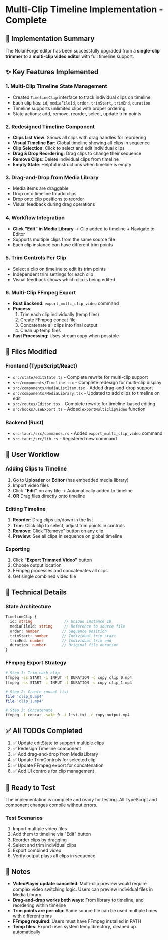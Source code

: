 # Multi-Clip Timeline Implementation - Complete

## 🎉 Implementation Summary

The NolanForge editor has been successfully upgraded from a **single-clip trimmer** to a **multi-clip video editor** with full timeline support.

## ✨ Key Features Implemented

### 1. **Multi-Clip Timeline State Management**
- Created `TimelineClip` interface to track individual clips on timeline
- Each clip has: `id`, `mediaFileId`, `order`, `trimStart`, `trimEnd`, `duration`
- Timeline supports unlimited clips with proper ordering
- State actions: add, remove, reorder, select, update trim points

### 2. **Redesigned Timeline Component**
- **Clips List View**: Shows all clips with drag handles for reordering
- **Visual Timeline Bar**: Global timeline showing all clips in sequence
- **Clip Selection**: Click to select and edit individual clips
- **Drag & Drop Reordering**: Drag clips to change their sequence
- **Remove Clips**: Delete individual clips from timeline
- **Empty State**: Helpful instructions when timeline is empty

### 3. **Drag-and-Drop from Media Library**
- Media items are draggable
- Drop onto timeline to add clips
- Drop onto clip positions to reorder
- Visual feedback during drag operations

### 4. **Workflow Integration**
- **Click "Edit" in Media Library** → Clip added to timeline + Navigate to Editor
- Supports multiple clips from the same source file
- Each clip instance can have different trim points

### 5. **Trim Controls Per Clip**
- Select a clip on timeline to edit its trim points
- Independent trim settings for each clip
- Visual feedback shows which clip is being edited

### 6. **Multi-Clip FFmpeg Export**
- **Rust Backend**: `export_multi_clip_video` command
- **Process**:
  1. Trim each clip individually (temp files)
  2. Create FFmpeg concat file
  3. Concatenate all clips into final output
  4. Clean up temp files
- **Fast Processing**: Uses stream copy when possible

## 📁 Files Modified

### Frontend (TypeScript/React)
- `src/state/editState.ts` - Complete rewrite for multi-clip support
- `src/components/Timeline.tsx` - Complete redesign for multi-clip display
- `src/components/MediaListItem.tsx` - Added drag-and-drop support
- `src/components/MediaLibrary.tsx` - Updated to add clips to timeline on edit
- `src/routes/Editor.tsx` - Complete rewrite for timeline-based editing
- `src/hooks/useExport.ts` - Added `exportMultiClipVideo` function

### Backend (Rust)
- `src-tauri/src/commands.rs` - Added `export_multi_clip_video` command
- `src-tauri/src/lib.rs` - Registered new command

## 🎯 User Workflow

### Adding Clips to Timeline
1. Go to **Uploader** or **Editor** (has embedded media library)
2. Import video files
3. Click **"Edit"** on any file → Automatically added to timeline
4. **OR** Drag files directly onto timeline

### Editing Timeline
1. **Reorder**: Drag clips up/down in the list
2. **Trim**: Click clip to select, adjust trim points in controls
3. **Remove**: Click "Remove" button on any clip
4. **Preview**: See all clips in sequence on global timeline

### Exporting
1. Click **"Export Trimmed Video"** button
2. Choose output location
3. FFmpeg processes and concatenates all clips
4. Get single combined video file

## 🔧 Technical Details

### State Architecture
```typescript
TimelineClip {
  id: string              // Unique instance ID
  mediaFileId: string     // Reference to source file
  order: number          // Sequence position
  trimStart: number      // Individual trim start
  trimEnd: number        // Individual trim end  
  duration: number       // Original file duration
}
```

### FFmpeg Export Strategy
```bash
# Step 1: Trim each clip
ffmpeg -ss START -i INPUT -t DURATION -c copy clip_0.mp4
ffmpeg -ss START -i INPUT -t DURATION -c copy clip_1.mp4

# Step 2: Create concat list
file 'clip_0.mp4'
file 'clip_1.mp4'

# Step 3: Concatenate
ffmpeg -f concat -safe 0 -i list.txt -c copy output.mp4
```

## ✅ All TODOs Completed

1. ✅ Update editState to support multiple clips
2. ✅ Redesign Timeline component 
3. ✅ Add drag-and-drop from MediaLibrary
4. ✅ Update TrimControls for selected clip
5. ✅ Update FFmpeg export for concatenation
6. ✅ Add UI controls for clip management

## 🚀 Ready to Test

The implementation is complete and ready for testing. All TypeScript and component changes compile without errors.

### Test Scenarios
1. Import multiple video files
2. Add them to timeline via "Edit" button
3. Reorder clips by dragging
4. Select and trim individual clips
5. Export combined video
6. Verify output plays all clips in sequence

## 📝 Notes

- **VideoPlayer update cancelled**: Multi-clip preview would require complex video switching logic. Users can preview individual files in Media Library.
- **Drag-and-drop works both ways**: From library to timeline, and reordering within timeline
- **Trim points are per-clip**: Same source file can be used multiple times with different trims
- **FFmpeg required**: Users must have FFmpeg installed in PATH
- **Temp files**: Export uses system temp directory, cleaned up automatically

